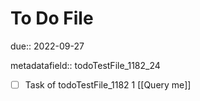 # To Do File

due:: 2022-09-27

metadatafield:: todoTestFile_1182_24

- [ ] Task of todoTestFile_1182 1 [[Query me]]
